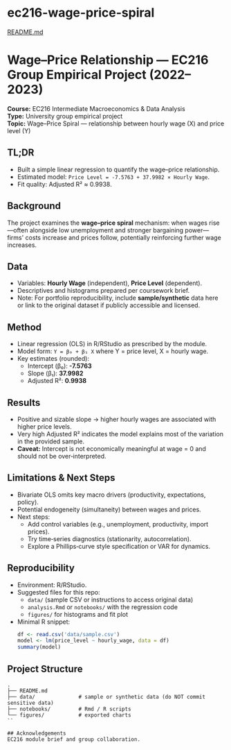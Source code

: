 # ec216-wage-price-spiral
[README.md](https://github.com/user-attachments/files/21967201/README.md)
# Wage–Price Relationship — EC216 Group Empirical Project (2022–2023)

**Course:** EC216 Intermediate Macroeconomics & Data Analysis  
**Type:** University group empirical project  
**Topic:** Wage–Price Spiral — relationship between hourly wage (X) and price level (Y)  

## TL;DR
- Built a simple linear regression to quantify the wage–price relationship.
- Estimated model: `Price Level = -7.5763 + 37.9982 × Hourly Wage`.
- Fit quality: Adjusted R² ≈ 0.9938.

## Background
The project examines the **wage–price spiral** mechanism: when wages rise—often alongside low unemployment and stronger bargaining power—firms' costs increase and prices follow, potentially reinforcing further wage increases.

## Data
- Variables: **Hourly Wage** (independent), **Price Level** (dependent).
- Descriptives and histograms prepared per coursework brief.
- Note: For portfolio reproducibility, include **sample/synthetic** data here or link to the original dataset if publicly accessible and licensed.

## Method
- Linear regression (OLS) in R/RStudio as prescribed by the module.
- Model form: `Y = β₀ + β₁ X` where Y = price level, X = hourly wage.
- Key estimates (rounded):
  - Intercept (β₀): **-7.5763**
  - Slope (β₁): **37.9982**
  - Adjusted R²: **0.9938**

## Results
- Positive and sizable slope → higher hourly wages are associated with higher price levels.
- Very high Adjusted R² indicates the model explains most of the variation in the provided sample.
- **Caveat:** Intercept is not economically meaningful at wage = 0 and should not be over‑interpreted.

## Limitations & Next Steps
- Bivariate OLS omits key macro drivers (productivity, expectations, policy).
- Potential endogeneity (simultaneity) between wages and prices.
- Next steps:
  - Add control variables (e.g., unemployment, productivity, import prices).
  - Try time‑series diagnostics (stationarity, autocorrelation).
  - Explore a Phillips‑curve style specification or VAR for dynamics.

## Reproducibility
- Environment: R/RStudio.
- Suggested files for this repo:
  - `data/` (sample CSV or instructions to access original data)
  - `analysis.Rmd` or `notebooks/` with the regression code
  - `figures/` for histograms and fit plot
- Minimal R snippet:
  ```r
  df <- read.csv('data/sample.csv')
  model <- lm(price_level ~ hourly_wage, data = df)
  summary(model)
  ```

## Project Structure
```
.
├── README.md
├── data/              # sample or synthetic data (do NOT commit sensitive data)
├── notebooks/         # Rmd / R scripts
└── figures/           # exported charts
``

## Acknowledgements
EC216 module brief and group collaboration.
